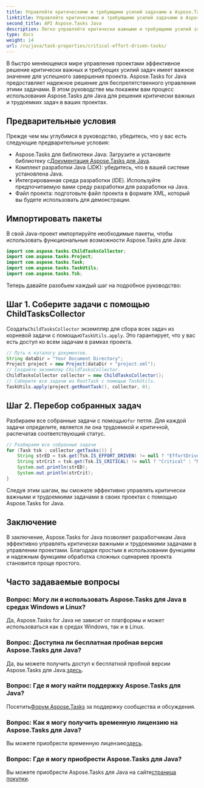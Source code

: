 ```yaml
---
title: Управляйте критическими и требующими усилий задачами в Aspose.Tasks
linktitle: Управляйте критическими и требующими усилий задачами в Aspose.Tasks
second_title: API Aspose.Tasks Java
description: Легко управляйте критически важными и требующими усилий задачами в ваших Java-проектах с помощью Aspose.Tasks. Загрузите библиотеку и расширьте свои возможности управления проектами.
type: docs
weight: 14
url: /ru/java/task-properties/critical-effort-driven-tasks/
---
```

В быстро меняющемся мире управления проектами эффективное решение критически важных и требующих усилий задач имеет важное значение для успешного завершения проекта. Aspose.Tasks for Java предоставляет надежное решение для беспрепятственного управления этими задачами. В этом руководстве мы покажем вам процесс использования Aspose.Tasks для Java для решения критически важных и трудоемких задач в ваших проектах.
## Предварительные условия
Прежде чем мы углубимся в руководство, убедитесь, что у вас есть следующие предварительные условия:
- Aspose.Tasks для библиотеки Java: Загрузите и установите библиотеку с[Документация Aspose.Tasks для Java](https://reference.aspose.com/tasks/java/).
- Комплект разработки Java (JDK): убедитесь, что в вашей системе установлена Java.
- Интегрированная среда разработки (IDE). Используйте предпочитаемую вами среду разработки для разработки на Java.
- Файл проекта: подготовьте файл проекта в формате XML, который вы будете использовать для демонстрации.
## Импортировать пакеты
В свой Java-проект импортируйте необходимые пакеты, чтобы использовать функциональные возможности Aspose.Tasks для Java:
```java
import com.aspose.tasks.ChildTasksCollector;
import com.aspose.tasks.Project;
import com.aspose.tasks.Task;
import com.aspose.tasks.TaskUtils;
import com.aspose.tasks.Tsk;
```
Теперь давайте разобьем каждый шаг на подробное руководство:
## Шаг 1. Соберите задачи с помощью ChildTasksCollector
 Создать`ChildTasksCollector` экземпляр для сбора всех задач из корневой задачи с помощью`TaskUtils.apply`. Это гарантирует, что у вас есть доступ ко всем задачам в рамках проекта.
```java
// Путь к каталогу документов.
String dataDir = "Your Document Directory";
Project project = new Project(dataDir + "project.xml");
// Создайте экземпляр ChildTasksCollector.
ChildTasksCollector collector = new ChildTasksCollector();
// Соберите все задачи из RootTask с помощью TaskUtils.
TaskUtils.apply(project.getRootTask(), collector, 0);
```
## Шаг 2. Перебор собранных задач
 Разбираем все собранные задачи с помощью`for` петля. Для каждой задачи определите, является ли она трудоемкой и критичной, распечатав соответствующий статус.
```java
// Разбираем все собранные задачи
for (Task tsk : collector.getTasks()) {
    String strED = tsk.get(Tsk.IS_EFFORT_DRIVEN) != null ? "EffortDriven" : "Non-EffortDriven";
    String strCrit = tsk.get(Tsk.IS_CRITICAL) != null ? "Critical" : "Non-Critical";
    System.out.println(strED);
    System.out.println(strCrit);
}
```
Следуя этим шагам, вы сможете эффективно управлять критически важными и трудоемкими задачами в своих проектах с помощью Aspose.Tasks for Java.
## Заключение
В заключение, Aspose.Tasks for Java позволяет разработчикам Java эффективно управлять критически важными и трудоемкими задачами в управлении проектами. Благодаря простым в использовании функциям и надежным функциям обработка сложных сценариев проекта становится проще простого.
## Часто задаваемые вопросы
### Вопрос: Могу ли я использовать Aspose.Tasks для Java в средах Windows и Linux?
Да, Aspose.Tasks for Java не зависит от платформы и может использоваться как в средах Windows, так и в Linux.
### Вопрос: Доступна ли бесплатная пробная версия Aspose.Tasks для Java?
 Да, вы можете получить доступ к бесплатной пробной версии Aspose.Tasks для Java.[здесь](https://releases.aspose.com/).
### Вопрос: Где я могу найти поддержку Aspose.Tasks для Java?
 Посетить[Форум Aspose.Tasks](https://forum.aspose.com/c/tasks/15) за поддержку сообщества и обсуждения.
### Вопрос: Как я могу получить временную лицензию на Aspose.Tasks для Java?
 Вы можете приобрести временную лицензию[здесь](https://purchase.aspose.com/temporary-license/).
### Вопрос: Где я могу приобрести Aspose.Tasks для Java?
 Вы можете приобрести Aspose.Tasks для Java на сайте[страница покупки](https://purchase.aspose.com/buy).